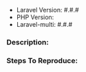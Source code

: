 - Laravel Version: #.#.#
- PHP Version:
- Laravel-multi: #.#.#

### Description:


### Steps To Reproduce:
